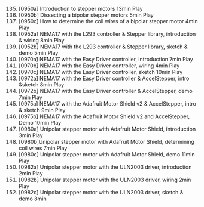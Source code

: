 135. [0950a] Introduction to stepper motors
     13min
     Play
136. [0950b] Dissecting a bipolar stepper motors
     5min
     Play
137. [0950c] How to determine the coil wires of a bipolar stepper motor
     4min
     Play
138. [0952a] NEMA17 with the L293 controller & Stepper library, introduction & wiring
     8min
     Play
139. [0952b] NEMA17 with the L293 controller & Stepper library, sketch & demo
     5min
     Play
140. [0970a] NEMA17 with the Easy Driver controller, introduction
     7min
     Play
141. [0970b] NEMA17 with the Easy Driver controller, wiring
     4min
     Play
142. [0970c] NEMA17 with the Easy Driver controller, sketch
     10min
     Play
143. [0972a] NEMA17 with the Easy Driver controller & AccelStepper, intro &sketch
     8min
     Play
144. [0972b] NEMA17 with the Easy Driver controller & AccelStepper, demo
     7min
     Play
145. [0975a] NEMA17 with the Adafruit Motor Shield v2 & AccelStepper, intro & sketch
     9min
     Play
146. [0975b] NEMA17 with the Adafruit Motor Shield v2 and AccelStepper, Demo
     10min
     Play
147. [0980a] Unipolar stepper motor with Adafruit Motor Shield, introduction
     3min
     Play
148. [0980b]Unipolar stepper motor with Adafruit Motor Shield, determining coil wires
     7min
     Play
149. [0980c] Unipolar stepper motor with Adafruit Motor Shield, demo
     11min
     Play
150. [0982a] Unipolar stepper motor with the ULN2003 driver, introduction
     2min
     Play
151. [0982b] Unipolar stepper motor with the ULN2003 driver, wiring
     2min
     Play
152. [0982c] Unipolar stepper motor with the ULN2003 driver, sketch & demo
     8min
